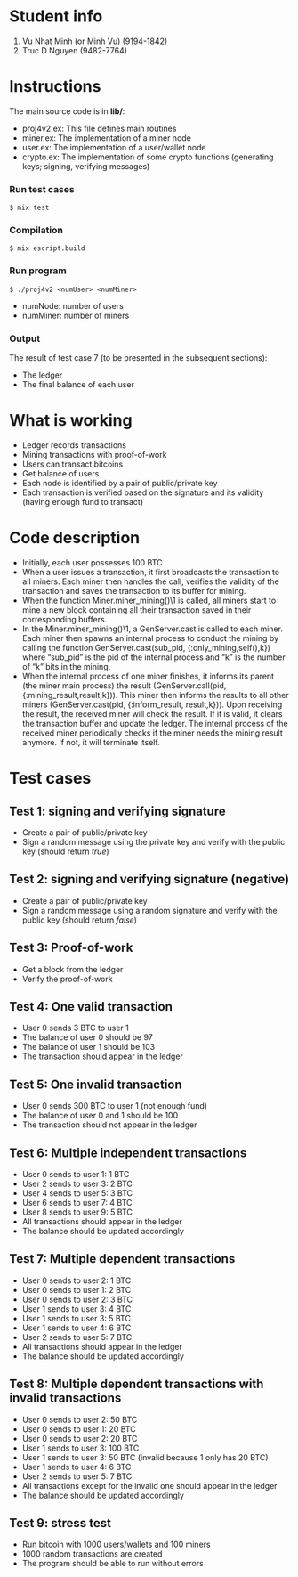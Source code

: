 # Student info
1. Vu Nhat Minh (or Minh Vu) (9194-1842)
2. Truc D Nguyen (9482-7764)

# Instructions
The main source code is in **lib/**:
* proj4v2.ex: This file defines main routines
* miner.ex: The implementation of a miner node
* user.ex: The implementation of a user/wallet node
* crypto.ex: The implementation of some crypto functions (generating keys; signing, verifying messages)

### Run test cases
```
$ mix test
```

### Compilation
```
$ mix escript.build
```

### Run program
```
$ ./proj4v2 <numUser> <numMiner>
```
- numNode: number of users 
- numMiner: number of miners

### Output 
The result of test case 7 (to be presented in the subsequent sections):
- The ledger
- The final balance of each user

# What is working
- Ledger records transactions
- Mining transactions with proof-of-work
- Users can transact bitcoins
- Get balance of users
- Each node is identified by a pair of public/private key 
- Each transaction is verified based on the signature and its validity (having enough fund to transact)

# Code description
- Initially, each user possesses 100 BTC
- When a user issues a transaction, it first broadcasts the transaction to all miners. Each miner then handles the call, verifies the validity of the transaction and saves the transaction to its buffer for mining. 
- When the function Miner.miner\_mining()\1 is called, all miners start to mine a new block containing all their transaction saved in their corresponding buffers. 
- In the Miner.miner\_mining()\1, a GenServer.cast is called to each miner. Each miner then spawns an internal process to conduct the mining by calling the function GenServer.cast(sub\_pid, {:only\_mining,self(),k}) where “sub\_pid” is the pid of the internal process and “k” is the number of “k” bits in the mining. 
- When the internal process of one miner finishes, it informs its parent (the miner main process) the result (GenServer.call(pid, {:mining\_result,result,k})). This miner then informs the results to all other miners (GenServer.cast(pid, {:inform\_result, result,k})). Upon receiving the result, the received miner will check the result. If it is valid, it clears the transaction buffer and update the ledger. The internal process of the received miner periodically checks if the miner needs the mining result anymore. If not, it will terminate itself.

# Test cases
## Test 1: signing and verifying signature
- Create a pair of public/private key
- Sign a random message using the private key and verify with the public key (should return _true_)

## Test 2: signing and verifying signature (negative)
- Create a pair of public/private key
- Sign a random message using a random signature and verify with the public key (should return _false_)

## Test 3: Proof-of-work
- Get a block from the ledger
- Verify the proof-of-work

## Test 4: One valid transaction
- User 0 sends 3 BTC to user 1
- The balance of user 0 should be 97
- The balance of user 1 should be 103
- The transaction should appear in the ledger

## Test 5: One invalid transaction
- User 0 sends 300 BTC to user 1 (not enough fund)
- The balance of user 0 and 1 should be 100
- The transaction should not appear in the ledger

## Test 6: Multiple independent transactions
- User 0 sends to user 1: 1 BTC
- User 2 sends to user 3: 2 BTC
- User 4 sends to user 5: 3 BTC
- User 6 sends to user 7: 4 BTC
- User 8 sends to user 9: 5 BTC
- All transactions should appear in the ledger
- The balance should be updated accordingly

## Test 7: Multiple dependent transactions
- User 0 sends to user 2: 1 BTC
- User 0 sends to user 1: 2 BTC
- User 0 sends to user 2: 3 BTC
- User 1 sends to user 3: 4 BTC
- User 1 sends to user 3: 5 BTC
- User 1 sends to user 4: 6 BTC
- User 2 sends to user 5: 7 BTC
- All transactions should appear in the ledger
- The balance should be updated accordingly

## Test 8: Multiple dependent transactions with invalid transactions
- User 0 sends to user 2: 50 BTC
- User 0 sends to user 1: 20 BTC
- User 0 sends to user 2: 20 BTC
- User 1 sends to user 3: 100 BTC
- User 1 sends to user 3: 50 BTC (invalid because 1 only has 20 BTC)
- User 1 sends to user 4: 6 BTC
- User 2 sends to user 5: 7 BTC
- All transactions except for the invalid one should appear in the ledger
- The balance should be updated accordingly

## Test 9: stress test
- Run bitcoin with 1000 users/wallets and 100 miners
- 1000 random transactions are created
- The program should be able to run without errors

